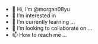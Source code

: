 - 👋 Hi, I’m @morgan08yu
- 👀 I’m interested in 
- 🌱 I’m currently learning ...
- 💞️ I’m looking to collaborate on ...
- 📫 How to reach me ...

<!---
morgan08yu/morgan08yu is a ✨ special ✨ repository because its `README.md` (this file) appears on your GitHub profile.
You can click the Preview link to take a look at your changes.
--->
